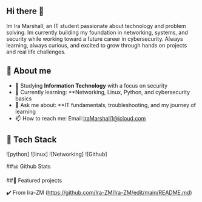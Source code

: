 ## Hi there 👋
Im Ira Marshall, an IT student passionate about technology and problem solving.
Im currently building my foundation in networking, systems, and security while working toward a future career in cybersecurity.
Always learning, always curious, and excited to grow through hands on projects and real life challenges. 
## 🚀 About me
- 🏫 Studying **Information Technology** with a focus on security
- 🌱 Currently learning: **Networking, Linux, Python, and cybersecurity basics
- 💬 Ask me about: **IT fundamentals, troubleshooting, and my journey of learning
- 📫 How to reach me:  Email:IraMarshall1@icloud.com

## 🧰 Tech Stack
![python] 
![linux]
![Networking]
![Github]

##📊 Github Stats


##🌠 Featured projects


✔️ From Ira-ZM (https://github.com/Ira-ZM/Ira-ZM/edit/main/README.md)

<!--
**Ira-ZM/Ira-ZM** is a ✨ _special_ ✨ repository because its `README.md` (this file) appears on your GitHub profile.

Here are some ideas to get you started:

## 🚀 About me
- 🏫 Studying **Information Technology** with a focus on security
- 🌱 Currently learning: **Networking, Linux, Python, and cybersecurity basics
- 💬 Ask me about: **IT fundamentals, troubleshooting, and my journey of learning
- 📫 How to reach me:  Email:IraMarshall1@icloud.com

## 🧰 Tech Stack
![python] 
![linux]
![Networking]
![Github]

##📊 Github Stats


##🌠 Featured projects


✔️ From Ira-ZM (https://github.com/Ira-ZM/Ira-ZM/edit/main/README.md)
-->
